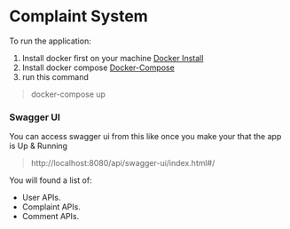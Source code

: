# Complaint System

To run the application:

1. Install docker first on your machine [Docker Install](https://docs.docker.com/engine/install/)
2. Install docker compose [Docker-Compose](https://docs.docker.com/compose/install/)
3. run this command
> docker-compose up

### Swagger UI
You can access swagger ui from this like once you make your that the app is Up & Running
> http://localhost:8080/api/swagger-ui/index.html#/

You will found a list of:
- User APIs.
- Complaint APIs.
- Comment APIs.
